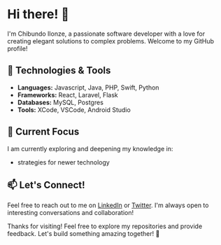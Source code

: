# Hi there! 👋

I'm Chibundo Ilonze, a passionate software developer with a love for creating elegant solutions to complex problems. Welcome to my GitHub profile!

## 🔧 Technologies & Tools

- **Languages:** Javascript, Java, PHP, Swift, Python
- **Frameworks:** React, Laravel, Flask
- **Databases:** MySQL, Postgres
- **Tools:** XCode, VSCode, Android Studio

## 🌱 Current Focus

I am currently exploring and deepening my knowledge in:
- strategies for newer technology

## 📫 Let's Connect!

Feel free to reach out to me on [LinkedIn](https://www.linkedin.com/in/chibundo-ilonze/) or [Twitter](https://twitter.com/chibundo_vin). I'm always open to interesting conversations and collaboration!


Thanks for visiting! Feel free to explore my repositories and provide feedback. Let's build something amazing together! 🚀
